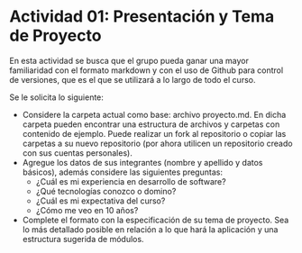 # Actividad 01: Presentación y Tema de Proyecto

En esta actividad se busca que el grupo pueda ganar una mayor familiaridad con el formato markdown y con el uso de Github para control de versiones, que es el que se utilizará a lo largo de todo el curso.

Se le solicita lo siguiente:
- Considere la carpeta actual como base: archivo proyecto.md. En dicha carpeta pueden encontrar una estructura de archivos y carpetas con contenido de ejemplo. Puede realizar un fork al repositorio o copiar las carpetas a su nuevo repositorio (por ahora utilicen un repositorio creado con sus cuentas personales).
- Agregue los datos de sus integrantes (nombre y apellido y datos básicos), además considere las siguientes preguntas:
    - ¿Cuál es mi experiencia en desarrollo de software?
    - ¿Qué tecnologías conozco o domino?
    - ¿Cuál es mi expectativa del curso?
    - ¿Cómo me veo en 10 años?
- Complete el formato con la especificación de su tema de proyecto. Sea lo más detallado posible en relación a lo que hará la aplicación y una estructura sugerida de módulos.
